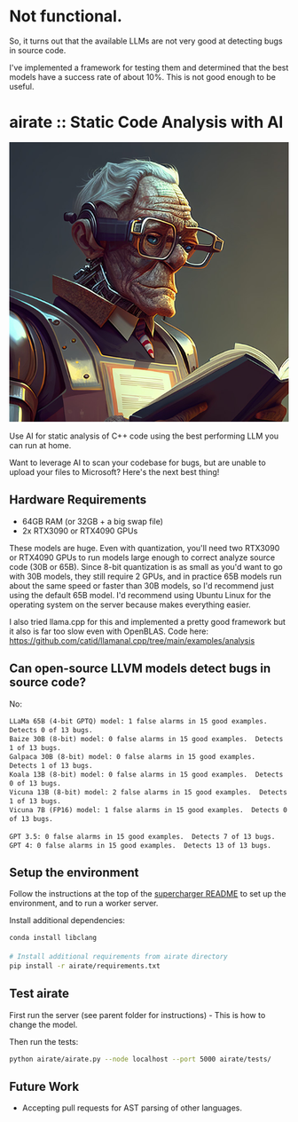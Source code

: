 # Not functional.

So, it turns out that the available LLMs are not very good at detecting bugs in source code.

I've implemented a framework for testing them and determined that the best models have a success rate of about 10%.  This is not good enough to be useful.

# airate :: Static Code Analysis with AI

![airate logo](airate.jpg)

Use AI for static analysis of C++ code using the best performing LLM you can run at home.

Want to leverage AI to scan your codebase for bugs, but are unable to upload your files to Microsoft?  Here's the next best thing!

## Hardware Requirements

* 64GB RAM (or 32GB + a big swap file)
* 2x RTX3090 or RTX4090 GPUs

These models are huge.  Even with quantization, you'll need two RTX3090 or RTX4090 GPUs to run models large enough to correct analyze source code (30B or 65B).  Since 8-bit quantization is as small as you'd want to go with 30B models, they still require 2 GPUs, and in practice 65B models run about the same speed or faster than 30B models, so I'd recommend just using the default 65B model.  I'd recommend using Ubuntu Linux for the operating system on the server because makes everything easier.

I also tried llama.cpp for this and implemented a pretty good framework but it also is far too slow even with OpenBLAS.  Code here: https://github.com/catid/llamanal.cpp/tree/main/examples/analysis

## Can open-source LLVM models detect bugs in source code?

No:

```
LLaMa 65B (4-bit GPTQ) model: 1 false alarms in 15 good examples.  Detects 0 of 13 bugs.
Baize 30B (8-bit) model: 0 false alarms in 15 good examples.  Detects 1 of 13 bugs.
Galpaca 30B (8-bit) model: 0 false alarms in 15 good examples.  Detects 1 of 13 bugs.
Koala 13B (8-bit) model: 0 false alarms in 15 good examples.  Detects 0 of 13 bugs.
Vicuna 13B (8-bit) model: 2 false alarms in 15 good examples.  Detects 1 of 13 bugs.
Vicuna 7B (FP16) model: 1 false alarms in 15 good examples.  Detects 0 of 13 bugs.

GPT 3.5: 0 false alarms in 15 good examples.  Detects 7 of 13 bugs.
GPT 4: 0 false alarms in 15 good examples.  Detects 13 of 13 bugs.
```

## Setup the environment

Follow the instructions at the top of the [supercharger README](https://github.com/catid/supercharger/) to set up the environment, and to run a worker server.

Install additional dependencies:

```bash
conda install libclang

# Install additional requirements from airate directory
pip install -r airate/requirements.txt
```

## Test airate

First run the server (see parent folder for instructions) - This is how to change the model.

Then run the tests:

```bash
python airate/airate.py --node localhost --port 5000 airate/tests/
```

## Future Work

* Accepting pull requests for AST parsing of other languages.
